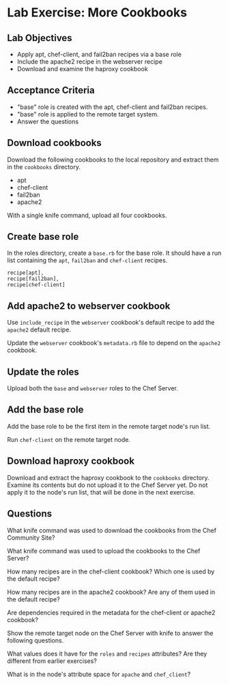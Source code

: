 # Lab Exercise: More Cookbooks

## Lab Objectives

* Apply apt, chef-client, and fail2ban recipes via a base role
* Include the apache2 recipe in the webserver recipe
* Download and examine the haproxy cookbook

## Acceptance Criteria

* "base" role is created with the apt, chef-client and fail2ban
  recipes.
* "base" role is applied to the remote target system.
* Answer the questions

## Download cookbooks

Download the following cookbooks to the local repository and extract
them in the `cookbooks` directory.

* apt
* chef-client
* fail2ban
* apache2

With a single knife command, upload all four cookbooks.

## Create base role

In the roles directory, create a `base.rb` for the base role. It
should have a run list containing the `apt`, `fail2ban` and
`chef-client` recipes.

    recipe[apt],
    recipe[fail2ban],
    recipe[chef-client]

## Add apache2 to webserver cookbook

Use `include_recipe` in the `webserver` cookbook's default recipe to
add the `apache2` default recipe.

Update the `webserver` cookbook's `metadata.rb` file to depend on the
`apache2` cookbook.

## Update the roles

Upload both the `base` and `webserver` roles to the Chef Server.

## Add the base role

Add the base role to be the first item in the remote target node's run list.

Run `chef-client` on the remote target node.

## Download haproxy cookbook

Download and extract the haproxy cookbook to the `cookbooks`
directory. Examine its contents but do not upload it to the Chef
Server yet. Do not apply it to the node's run list, that will be done
in the next exercise.

## Questions

What knife command was used to download the cookbooks from the Chef
Community Site?

What knife command was used to upload the cookbooks to the Chef
Server?

How many recipes are in the chef-client cookbook? Which one is used by
the default recipe?

How many recipes are in the apache2 cookbook? Are any of them used in
the default recipe?

Are dependencies required in the metadata for the chef-client or
apache2 cookbook?

Show the remote target node on the Chef Server with knife to answer
the following questions.

What values does it have for the `roles` and `recipes` attributes? Are
they different from earlier exercises?

What is in the node's attribute space for `apache` and `chef_client`?
